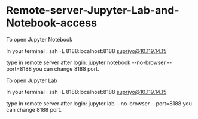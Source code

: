# Remote-server-Jupyter-Lab-and-Notebook-access

To open Jupyter Notebook

In your terminal :
ssh -L 8188:localhost:8188 supriyo@10.119.14.15

 
type in remote server after login:
jupyter notebook --no-browser --port=8188
you can change 8188 port. 




To open Jupyter Lab 

In your terminal :
ssh -L 8188:localhost:8188 supriyo@10.119.14.15

type in remote server after login:
jupyter lab --no-browser --port=8188
you can change 8188 port. 

